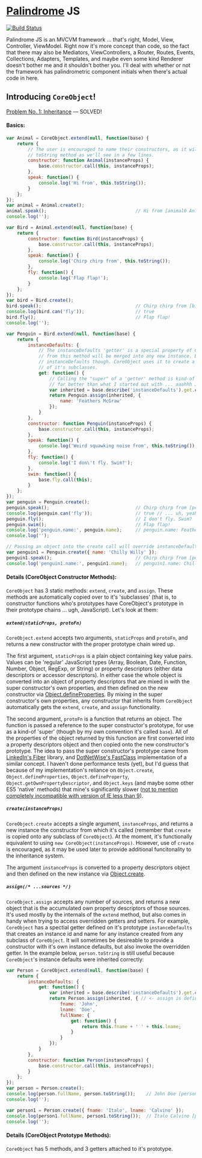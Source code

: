 # [Palindrome](http://en.wikipedia.org/wiki/Palindrome) JS

[![Build Status](https://travis-ci.org/mysterycommand/palindromejs.png?branch=master)](https://travis-ci.org/mysterycommand/palindromejs)

Palindrome JS is an MVCVM framework … that's right, Model, View, Controller, ViewModel. Right now it's more concept than code, so the fact that there may also be Mediators, ViewControllers, a Router, Routes, Events, Collections, Adapters, Templates, and maybe even some kind Renderer doesn't bother me and it shouldn't bother you. I'll deal with whether or not the framework has palindrometric component initials when there's actual code in here.

## Introducing `CoreObject`!

[Problem No. 1: Inheritance](https://github.com/mysterycommand/palindromejs/wiki/Problem-No.-1:-Inheritance) — SOLVED!

#### Basics:

```javascript
var Animal = CoreObject.extend(null, function(base) {
    return {
        // The user is encouraged to name their constructors, as it will make for a more meaningful
        // toString method as we'll see in a few lines.
        constructor: function Animal(instanceProps) {
            base.constructor.call(this, instanceProps);
        },
        speak: function() {
            console.log('Hi from', this.toString());
        }
    };
});
var animal = Animal.create();
animal.speak();                                 // Hi from [animal0 Animal] // <- meaningful, see?
console.log('');

var Bird = Animal.extend(null, function(base) {
    return {
        constructor: function Bird(instanceProps) {
            base.constructor.call(this, instanceProps);
        },
        speak: function() {
            console.log('Chirp chirp from', this.toString());
        },
        fly: function() {
            console.log('Flap flap!');
        }
    };
});
var bird = Bird.create();
bird.speak();                                   // Chirp chirp from [bird0 Bird]
console.log(bird.can('fly'));                   // true
bird.fly();                                     // Flap flap!
console.log('');

var Penguin = Bird.extend(null, function(base) {
    return {
        instanceDefaults: {
            // The instanceDefaults 'getter' is a special property of CoreObject. The object returned
            // from this method will be merged into any new instance. Be sure to call the base class's
            // instanceDefaults though. CoreObject uses it to create a unique id and name for instances
            // of it's subclasses.
            get: function() {
                // Calling the "super" of a 'getter' method is kind-of wonky in JavaScript, but this is
                // far better than what I started out with ... aaahhh JavaScript.
                var inherited = base.describe('instanceDefaults').get.call(this);
                return Penguin.assign(inherited, {
                    name: 'Feathers McGraw'
                });
            }
        },
        constructor: function Penguin(instanceProps) {
            base.constructor.call(this, instanceProps);
        },
        speak: function() {
            console.log('Weird squawking noise from', this.toString());
        },
        fly: function() {
            console.log('I don\'t fly. Swim?');
        },
        swim: function() {
            base.fly.call(this);
        }
    };
});
var penguin = Penguin.create();
penguin.speak();                                // Chirp chirp from [penguin0 Penguin]
console.log(penguin.can('fly'));                // true // ... uh, yeah, that's a semantics problem
penguin.fly();                                  // I don't fly. Swim?
penguin.swim();                                 // Flap flap!
console.log('penguin.name:', penguin.name);     // penguin.name: Feathers McGraw
console.log('');

// Passing an object into the create call will override instanceDefaults.
var penguin1 = Penguin.create({ name: 'Chilly Willy' });
penguin1.speak();                               // Chirp chirp from [penguin1 Penguin]
console.log('penguin1.name:', penguin1.name);   // penguin1.name: Chilly Willy
```

#### Details (CoreObject Constructor Methods):

`CoreObject` has 3 static methods: `extend`, `create`, and `assign`. These methods are automatically copied over to it's 'subclasses' (that is, to constructor functions who's prototypes have CoreObject's prototype in their prototype chains … ugh, JavaScript). Let's look at them:

##### `extend(staticProps, protoFn)`
`CoreObject.extend` accepts two arguments, `staticProps` and `protoFn`, and returns a new constructor with the proper prototype chain wired up.

The first argument, `staticProps` is a plain object containing key value pairs. Values can be 'regular' JavaScript types (Array, Boolean, Date, Function, Number, Object, RegExp, or String) or property descriptors (either data descriptors or accessor descriptors). In either case the whole object is converted into an object of property descriptors that are mixed in with the super constructor's own properties, and then defined on the new constructor via [Object.defineProperties](https://developer.mozilla.org/en-US/docs/Web/JavaScript/Reference/Global_Objects/Object/defineProperties). By mixing in the super constructor's own properties, any constructor that inherits from `CoreObject` automatically gets the `extend`, `create`, and `assign` functionality.

The second argument, `protoFn` is a function that returns an object. The function is passed a reference to the super constructor's prototype, for use as a kind-of 'super' (though by my own convention it's called `base`). All of the properties of the object returned by this function are first converted into a property descriptors object and then copied onto the new constructor's prototype. The idea to pass the super constructor's prototype came from [LinkedIn's Fiber](https://github.com/linkedin/Fiber) library, and [DotNetWise's FastClass](https://github.com/dotnetwise/Javascript-FastClass) implementation of a similar concept. I haven't done performance tests (yet), but I'd guess that because of my implementation's reliance on `Object.create`, `Object.defineProperties`, `Object.defineProperty`, `Object.getOwnPropertyDescriptor`, and `Object.keys` (and maybe some other ES5 'native' methods) that mine's significantly slower ([not to mention completely incompatible with version of IE less than 9](http://kangax.github.io/es5-compat-table/)).

##### `create(instanceProps)`
`CoreObject.create` accepts a single argument, `instanceProps`, and returns a new instance the constructor from which it's called (remember that `create` is copied onto any subclass of `CoreObject`). At the moment, it's functionally equivalent to using `new CoreObject(instanceProps)`. However, use of `create` is encouraged, as it may be used later to provide additional funcitonality to the inheritance system.

The argument `instanceProps` is converted to a property descriptors object and then defined on the new instance via [Object.create](https://developer.mozilla.org/en-US/docs/Web/JavaScript/Reference/Global_Objects/Object/create).

##### `assign(/* ...sources */)`
`CoreObject.assign` accepts any number of sources, and returns a new object that is the accumulated own property descriptors of those sources. It's used mostly by the internals of the `extend` method, but also comes in handy when trying to access overridden getters and setters. For example, `CoreObject` has a spectial getter defined on it's prototype `instanceDefaults` that creates an instance id and name for any instance created from any subclass of `CoreObject`. It will sometimes be desireable to provide a constructor with it's own instance defaults, but also invoke the overridden getter. In the example below, `person.toString` is still useful because `CoreObject`'s instance defaults were inherited correctly:

```javascript
var Person = CoreObject.extend(null, function(base) {
    return {
        instanceDefaults: {
            get: function() {
                var inherited = base.describe('instanceDefaults').get.call(this);
                return Person.assign(inherited, { // <- assign is defined on all CoreObject subclasses
                    fname: 'John',
                    lname: 'Doe',
                    fullName: {
                        get: function() {
                            return this.fname + ' ' + this.lname;
                        }
                    }
                });
            }
        },
        constructor: function Person(instanceProps) {
            base.constructor.call(this, instanceProps);
        }
    };
});
var person = Person.create();
console.log(person.fullName, person.toString());    // John Doe [person0 Person]
console.log('');

var person1 = Person.create({ fname: 'Italo', lname: 'Calvino' });
console.log(person1.fullName, person1.toString());  // Italo Calvino [person1 Person]
console.log('');
```

#### Details (CoreObject Prototype Methods):

`CoreObject` has 5 methods, and 3 getters attached to it's prototype.
